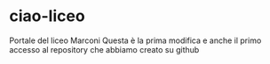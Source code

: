 # ciao-liceo
Portale del liceo Marconi
Questa è la prima modifica e anche il primo accesso al repository che abbiamo creato su github
